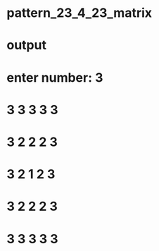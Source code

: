 # pattern_23_4_23_matrix

# output 
# enter number: 3
# 3 3 3 3 3 
# 3 2 2 2 3
# 3 2 1 2 3
# 3 2 2 2 3
# 3 3 3 3 3
